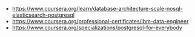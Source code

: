 - https://www.coursera.org/learn/database-architecture-scale-nosql-elasticsearch-postgresql
- https://www.coursera.org/professional-certificates/ibm-data-engineer
- https://www.coursera.org/specializations/postgresql-for-everybody

